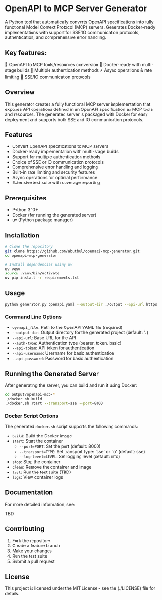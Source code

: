 # OpenAPI to MCP Server Generator

A Python tool that automatically converts OpenAPI specifications into fully functional Model Context Protocol (MCP) servers. Generates Docker-ready implementations with support for SSE/IO communication protocols, authentication, and comprehensive error handling.

## Key features:

🔄 OpenAPI to MCP tools/resources conversion
🐳 Docker-ready with multi-stage builds
🔐 Multiple authentication methods
⚡ Async operations & rate limiting
📡 SSE/IO communication protocols

## Overview

This generator creates a fully functional MCP server implementation that exposes API operations defined in an OpenAPI specification as MCP tools and resources. The generated server is packaged with Docker for easy deployment and supports both SSE and IO communication protocols.

## Features

- Convert OpenAPI specifications to MCP servers
- Docker-ready implementation with multi-stage builds
- Support for multiple authentication methods
- Choice of SSE or IO communication protocols
- Comprehensive error handling and logging
- Built-in rate limiting and security features
- Async operations for optimal performance
- Extensive test suite with coverage reporting

## Prerequisites

- Python 3.10+
- Docker (for running the generated server)
- uv (Python package manager)

## Installation

```bash
# Clone the repository
git clone https://github.com/abutbul/openapi-mcp-generator.git
cd openapi-mcp-generator

# Install dependencies using uv
uv venv
source .venv/bin/activate
uv pip install -r requirements.txt
```

## Usage

```bash
python generator.py openapi.yaml --output-dir ./output --api-url https://api.example.com
```

### Command Line Options

- `openapi_file`: Path to the OpenAPI YAML file (required)
- `--output-dir`: Output directory for the generated project (default: '.')
- `--api-url`: Base URL for the API
- `--auth-type`: Authentication type (bearer, token, basic)
- `--api-token`: API token for authentication
- `--api-username`: Username for basic authentication
- `--api-password`: Password for basic authentication

## Running the Generated Server

After generating the server, you can build and run it using Docker:

```bash
cd output/openapi-mcp-*
./docker.sh build
./docker.sh start --transport=sse --port=8000
```

### Docker Script Options

The generated `docker.sh` script supports the following commands:

- `build`: Build the Docker image
- `start`: Start the container
  - `--port=PORT`: Set the port (default: 8000)
  - `--transport=TYPE`: Set transport type: 'sse' or 'io' (default: sse)
  - `--log-level=LEVEL`: Set logging level (default: info)
- `stop`: Stop the container
- `clean`: Remove the container and image
- `test`: Run the test suite (TBD)
- `logs`: View container logs

## Documentation

For more detailed information, see:

TBD

## Contributing

1. Fork the repository
2. Create a feature branch
3. Make your changes
4. Run the test suite
5. Submit a pull request


## License

This project is licensed under the MIT License - see the (./LICENSE) file for details.
